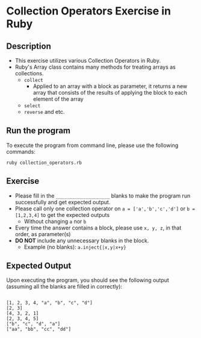 # Collection Operators Exercise in Ruby

## Description
* This exercise utilizes various Collection Operators in Ruby.
* Ruby's Array class contains many methods for treating arrays as collections.
  * `collect`
    * Applied to an array with a block as parameter, it returns a new array that consists of the results of applying the
    block to each element of the array
  * `select`
  * `reverse` and etc.

## Run the program
To execute the program from command line, please use the following commands:

```
ruby collection_operators.rb
```

## Exercise
* Please fill in the `____________________` blanks to make the program run successfully and get expected output.
* Please call only one collection operator on `a = ['a','b','c','d']` or `b = [1,2,3,4]` to get the expected outputs
  * Without changing `a` nor `b`
* Every time the answer contains a block, please use `x, y, z`, in that order, as parameter(s)
* **DO NOT** include any unnecessary blanks in the block.
  * Example (no blanks): `a.inject{|x,y|x+y}`

## Expected Output
Upon executing the program, you should see the following output (assuming all the blanks are filled in correctly):

```

[1, 2, 3, 4, "a", "b", "c", "d"]
[2, 3]
[4, 3, 2, 1]
[2, 3, 4, 5]
["b", "c", "d", "a"]
["aa", "bb", "cc", "dd"]
```
